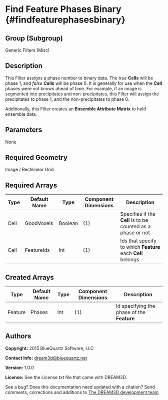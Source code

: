 Find Feature Phases Binary {#findfeaturephasesbinary}
=============

## Group (Subgroup) ##
Generic Filters (Misc)

## Description ##
This Filter assigns a phase number to binary data. The *true* **Cells** will be phase 1, and *false* **Cells** will be phase 0. It is generally for use when the **Cell** phases were not known ahead of time. For example, if an image is segmented into precipitates and non-precipitates, this Filter will assign the precipitates to phase 1, and the non-precipitates to phase 0.

Additionally, this Filter creates an **Ensemble Attribute Matrix** to hold ensemble data. 

## Parameters ##
None

## Required Geometry ##
Image / Rectilinear Grid

## Required Arrays ##
| Type | Default Name | Type | Component Dimensions | Description |
|------|--------------|-------------|---------|-----|
| Cell | GoodVoxels | Boolean | (1) | Specifies if the **Cell** is to be counted as a phase or not |
| Cell | FeatureIds | Int | (1) | Ids that specify to which **Feature** each **Cell** belongs. |


## Created Arrays ##
| Type | Default Name | Type | Component Dimensions | Description |
|------|--------------|-------------|---------|-----|
| Feature | Phases | Int | (1) | Id specifying the phase of the **Feature** |


## Authors ##
**Copyright:** 2015 BlueQuartz Software, LLC

**Contact Info:** dream3d@bluequartz.net

**Version:** 1.0.0

**License:**  See the License.txt file that came with DREAM3D.




See a bug? Does this documentation need updated with a citation? Send comments, corrections and additions to [The DREAM3D development team](mailto:dream3d@bluequartz.net?subject=Documentation%20Correction)

